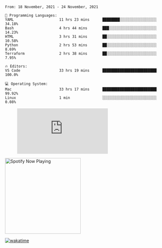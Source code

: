 <!--START_SECTION:waka-->
```text
From: 18 November, 2021 - 24 November, 2021

💬 Programming Languages: 
YAML                     11 hrs 23 mins      ████████░░░░░░░░░░░░░░░░░   34.18% 
Bash                     4 hrs 44 mins       ███░░░░░░░░░░░░░░░░░░░░░░   14.23% 
HTML                     3 hrs 31 mins       ██░░░░░░░░░░░░░░░░░░░░░░░   10.58% 
Python                   2 hrs 53 mins       ██░░░░░░░░░░░░░░░░░░░░░░░   8.69% 
Terraform                2 hrs 38 mins       ██░░░░░░░░░░░░░░░░░░░░░░░   7.95%

🔥 Editors: 
VS Code                  33 hrs 19 mins      █████████████████████████   100.0%

💻 Operating System: 
Mac                      33 hrs 17 mins      █████████████████████████   99.92% 
Linux                    1 min               ░░░░░░░░░░░░░░░░░░░░░░░░░   0.08%

```


<!--END_SECTION:waka-->

<figure><embed src="https://wakatime.com/share/@gregnrobinson/001c6d31-0c95-44f9-b6d7-9fd705354f62.svg"></embed></figure>

[<img src="https://spotify-now-playing-cyan-seven.vercel.app/api/spotify-playing" alt="Spotify Now Playing" width="250" />](https://open.spotify.com/user/gregnrobinson-ca)

[![wakatime](https://wakatime.com/badge/user/37718f76-572e-4513-b2c5-41c4d93d287a.svg)](https://wakatime.com/@37718f76-572e-4513-b2c5-41c4d93d287a)



